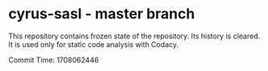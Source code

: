 # cyrus-sasl - master branch

This repository contains frozen state of the repository.
Its history is cleared. It is used only for static code
analysis with Codacy.

Commit Time: 1708062446
